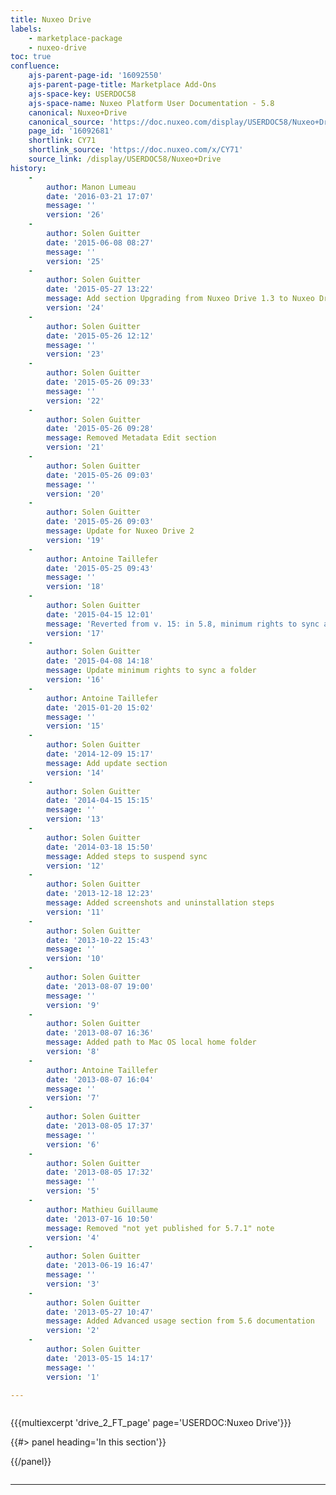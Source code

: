 ```yaml
---
title: Nuxeo Drive
labels:
    - marketplace-package
    - nuxeo-drive
toc: true
confluence:
    ajs-parent-page-id: '16092550'
    ajs-parent-page-title: Marketplace Add-Ons
    ajs-space-key: USERDOC58
    ajs-space-name: Nuxeo Platform User Documentation - 5.8
    canonical: Nuxeo+Drive
    canonical_source: 'https://doc.nuxeo.com/display/USERDOC58/Nuxeo+Drive'
    page_id: '16092681'
    shortlink: CY71
    shortlink_source: 'https://doc.nuxeo.com/x/CY71'
    source_link: /display/USERDOC58/Nuxeo+Drive
history:
    - 
        author: Manon Lumeau
        date: '2016-03-21 17:07'
        message: ''
        version: '26'
    - 
        author: Solen Guitter
        date: '2015-06-08 08:27'
        message: ''
        version: '25'
    - 
        author: Solen Guitter
        date: '2015-05-27 13:22'
        message: Add section Upgrading from Nuxeo Drive 1.3 to Nuxeo Drive 2
        version: '24'
    - 
        author: Solen Guitter
        date: '2015-05-26 12:12'
        message: ''
        version: '23'
    - 
        author: Solen Guitter
        date: '2015-05-26 09:33'
        message: ''
        version: '22'
    - 
        author: Solen Guitter
        date: '2015-05-26 09:28'
        message: Removed Metadata Edit section
        version: '21'
    - 
        author: Solen Guitter
        date: '2015-05-26 09:03'
        message: ''
        version: '20'
    - 
        author: Solen Guitter
        date: '2015-05-26 09:03'
        message: Update for Nuxeo Drive 2
        version: '19'
    - 
        author: Antoine Taillefer
        date: '2015-05-25 09:43'
        message: ''
        version: '18'
    - 
        author: Solen Guitter
        date: '2015-04-15 12:01'
        message: 'Reverted from v. 15: in 5.8, minimum rights to sync are still Write'
        version: '17'
    - 
        author: Solen Guitter
        date: '2015-04-08 14:18'
        message: Update minimum rights to sync a folder
        version: '16'
    - 
        author: Antoine Taillefer
        date: '2015-01-20 15:02'
        message: ''
        version: '15'
    - 
        author: Solen Guitter
        date: '2014-12-09 15:17'
        message: Add update section
        version: '14'
    - 
        author: Solen Guitter
        date: '2014-04-15 15:15'
        message: ''
        version: '13'
    - 
        author: Solen Guitter
        date: '2014-03-18 15:50'
        message: Added steps to suspend sync
        version: '12'
    - 
        author: Solen Guitter
        date: '2013-12-18 12:23'
        message: Added screenshots and uninstallation steps
        version: '11'
    - 
        author: Solen Guitter
        date: '2013-10-22 15:43'
        message: ''
        version: '10'
    - 
        author: Solen Guitter
        date: '2013-08-07 19:00'
        message: ''
        version: '9'
    - 
        author: Solen Guitter
        date: '2013-08-07 16:36'
        message: Added path to Mac OS local home folder
        version: '8'
    - 
        author: Antoine Taillefer
        date: '2013-08-07 16:04'
        message: ''
        version: '7'
    - 
        author: Solen Guitter
        date: '2013-08-05 17:37'
        message: ''
        version: '6'
    - 
        author: Solen Guitter
        date: '2013-08-05 17:32'
        message: ''
        version: '5'
    - 
        author: Mathieu Guillaume
        date: '2013-07-16 10:50'
        message: Removed "not yet published for 5.7.1" note
        version: '4'
    - 
        author: Solen Guitter
        date: '2013-06-19 16:47'
        message: ''
        version: '3'
    - 
        author: Solen Guitter
        date: '2013-05-27 10:47'
        message: Added Advanced usage section from 5.6 documentation
        version: '2'
    - 
        author: Solen Guitter
        date: '2013-05-15 14:17'
        message: ''
        version: '1'

---
```

<div class="row"><div class="column medium-8">

{{{multiexcerpt 'drive_2_FT_page' page='USERDOC:Nuxeo Drive'}}}

</div><div class="column medium-4">{{#> panel heading='In this section'}}

{{/panel}}</div></div>

* * *